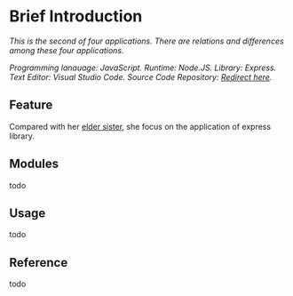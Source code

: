 # Brief Introduction
*This is the second of four applications. There are relations and differences among these four applications.*

*Programming lanauage: JavaScript. Runtime: Node.JS. Library: Express. Text Editor: Visual Studio Code. Source Code Repository: [Redirect here](https://github.com/ZijingMo/Weather-website-nodeJS).*

## Feature
Compared with her [elder sister](https://github.com/ZijingMo/After_Graduation/tree/master/Vanilla.JS/Weather), she focus on the application of express library.

## Modules
todo
## Usage
todo
## Reference
todo
